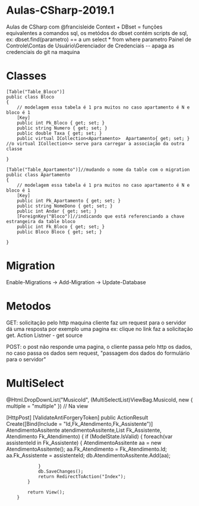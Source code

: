 # Aulas-CSharp-2019.1
Aulas de CSharp com @francisleide
Context + DBset = funções equivalentes a comandos sql, os metódos do dbset contém scripts de sql, ex: dbset.find(parametro) == a um select * from where parametro 
Painel de Controle\Contas de Usuário\Gerenciador de Credenciais -- apaga as credenciais do git na maquina
# Classes
    [Table("Table_Bloco")]
    public class Bloco
    {
        // modelagem essa tabela é 1 pra muitos no caso apartamento é N e bloco é 1
        [Key]
        public int Pk_Bloco { get; set; }
        public string Numero { get; set; }
        public double Taxa { get; set; }
        public virtual ICollection<Apartamento>  Apartamento{ get; set; } //o virtual ICollection<> serve para carregar a associação da outra classe 

    }

    [Table("Table_Apartamento")]//mudando o nome da table com o migration
    public class Apartamento
    {
        // modelagem essa tabela é 1 pra muitos no caso apartamento é N e bloco é 1
        [Key]
        public int Pk_Apartamento { get; set; }
        public string NomeDono { get; set; }
        public int Andar { get; set; }
        [ForeignKey("Bloco")]//indicando que está referenciando a chave estrangeira da table bloco
        public int Fk_Bloco { get; set; }
        public Bloco Bloco { get; set; }

    }
# Migration
Enable-Migrations -> Add-Migration -> Update-Database

# Metodos
GET: solicitação pelo http maquina cliente faz um request para o servidor dá uma resposta por exemplo uma pagina ex: clique no link faz a solicitação get. Action Listner - get source

POST:  o post não responde uma pagina, o cliente passa pelo http os dados, no caso passa os dados sem request, "passagem dos dados do formulário para o servidor"

# MultiSelect

 @Html.DropDownList("MusicoId", (MultiSelectList)ViewBag.MusicoId, new { multiple = "multiple" }) // Na view
 
[HttpPost]
        [ValidateAntiForgeryToken]
        public ActionResult Create([Bind(Include = "Id,Fk_Atendimento,Fk_Assistente")] AtendimentoAssitente atendimentoAssitente,List<int> Fk_Assistente, Atendimento Fk_Atendimento)
        {
            if (ModelState.IsValid)
            {
                foreach(var assistenteId in Fk_Assistente)
                {
                    AtendimentoAssitente aa = new AtendimentoAssitente();
                    aa.Fk_Atendimento = Fk_Atendimento.Id;
                    aa.Fk_Assistente = assistenteId;
                    db.AtendimentoAssitente.Add(aa);

                }
                db.SaveChanges();
                return RedirectToAction("Index");
            }

            return View();
        }
